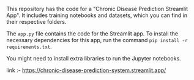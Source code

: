 This repository has the code for a "Chronic Disease Prediction Streamlit App". It includes training notebooks and datasets, which you can find in their respective folders.

The `app.py` file contains the code for the Streamlit app. To install the necessary dependencies for this app, run the command `pip install -r requirements.txt`.

You might need to install extra libraries to run the Jupyter notebooks.

link :-  https://chronic-disease-prediction-system.streamlit.app/
